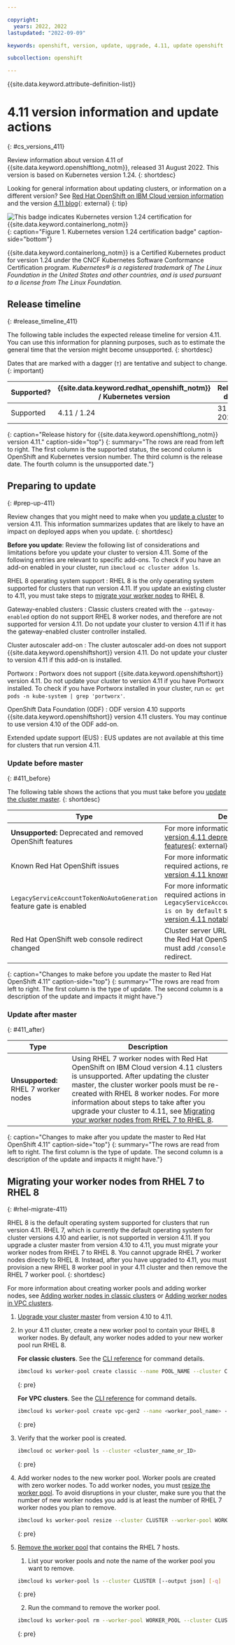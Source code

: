 ```yaml
---

copyright:
  years: 2022, 2022
lastupdated: "2022-09-09"

keywords: openshift, version, update, upgrade, 4.11, update openshift

subcollection: openshift

---
```


{{site.data.keyword.attribute-definition-list}}



# 4.11 version information and update actions
{: #cs_versions_411}

Review information about version 4.11 of {{site.data.keyword.openshiftlong_notm}}, released 31 August 2022. This version is based on Kubernetes version 1.24. 
{: shortdesc}

Looking for general information about updating clusters, or information on a different version? See [Red Hat OpenShift on IBM Cloud version information](/docs/openshift?topic=openshift-openshift_changelog) and the version [4.11 blog](https://cloud.redhat.com/blog/whats-new-in-red-hat-openshift-4.11){: external}
{: tip}


![This badge indicates Kubernetes version 1.24 certification for {{site.data.keyword.containerlong_notm}}](images/certified-kubernetes-color.svg){: caption="Figure 1. Kubernetes version 1.24 certification badge" caption-side="bottom"}


{{site.data.keyword.containerlong_notm}} is a Certified Kubernetes product for version 1.24 under the CNCF Kubernetes Software Conformance Certification program. _Kubernetes® is a registered trademark of The Linux Foundation in the United States and other countries, and is used pursuant to a license from The Linux Foundation._

## Release timeline 
{: #release_timeline_411}

The following table includes the expected release timeline for version 4.11. You can use this information for planning purposes, such as to estimate the general time that the version might become unsupported. 
{: shortdesc}

Dates that are marked with a dagger (`†`) are tentative and subject to change.
{: important}

| Supported? | {{site.data.keyword.redhat_openshift_notm}} / Kubernetes version | Release date | Unsupported date |
| --- | --- | --- | --- |
| Supported | 4.11 / 1.24 | 31 Aug 2022 | Mar 2024`†` |
{: caption="Release history for {{site.data.keyword.openshiftlong_notm}} version 4.11." caption-side="top"}
{: summary="The rows are read from left to right. The first column is the supported status, the second column is OpenShift and Kubernetes version number. The third column is the release date. The fourth column is the unsupported date."}

## Preparing to update
{: #prep-up-411}

Review changes that you might need to make when you [update a cluster](/docs/openshift?topic=openshift-update) to version 4.11. This information summarizes updates that are likely to have an impact on deployed apps when you update.
{: shortdesc}

**Before you update**: Review the following list of considerations and limitations before you update your cluster to version 4.11. Some of the following entries are relevant to specific add-ons. To check if you have an add-on enabled in your cluster, run `ibmcloud oc cluster addon ls`. 

RHEL 8 operating system support 
:    RHEL 8 is the only operating system supported for clusters that run version 4.11. If you update an existing cluster to 4.11, you must take steps to [migrate your worker nodes](#rhel-migrate-411) to RHEL 8.

Gateway-enabled clusters
:    Classic clusters created with the `--gateway-enabled` option do not support RHEL 8 worker nodes, and therefore are not supported for version 4.11. Do not update your cluster to version 4.11 if it has the gateway-enabled cluster controller installed. 

Cluster autoscaler add-on
:    The cluster autoscaler add-on does not support {{site.data.keyword.openshiftshort}} version 4.11. Do not update your cluster to version 4.11 if this add-on is installed.

Portworx
:    Portworx does not support {{site.data.keyword.openshiftshort}} version 4.11. Do not update your cluster to version 4.11 if you have Portworx installed. To check if you have Portworx installed in your cluster, run `oc get pods -n kube-system | grep 'portworx'`.

OpenShift Data Foundation (ODF)
:    ODF version 4.10 supports {{site.data.keyword.openshiftshort}} version 4.11 clusters. You may continue to use version 4.10 of the ODF add-on.

Extended update support (EUS)
:    EUS updates are not available at this time for clusters that run version 4.11.

### Update before master
{: #411_before}

The following table shows the actions that you must take before you [update the cluster master](/docs/openshift?topic=openshift-update#master).
{: shortdesc}

| Type | Description |
| --- | --- |
| **Unsupported:** Deprecated and removed OpenShift features | For more information, review the [OpenShift version 4.11 deprecated and removed features](https://docs.openshift.com/container-platform/4.11/release_notes/ocp-4-11-release-notes.html#ocp-4-11-deprecated-removed-features){: external}. |
| Known Red Hat OpenShift issues | For more information about possible required actions, review [Red Hat OpenShift version 4.11 known issues](https://docs.openshift.com/container-platform/4.11/release_notes/ocp-4-11-release-notes.html#ocp-4-11-known-issues){: external}. |
| `LegacyServiceAccountTokenNoAutoGeneration` feature gate is enabled | For more information, review possible required actions in the `LegacyServiceAccountTokenNoAutoGeneration is on by default` section of the[OpenShift version 4.11 notable technical changes](https://docs.openshift.com/container-platform/4.11/release_notes/ocp-4-11-release-notes.html#ocp-4-11-notable-technical-changes). |
| Red Hat OpenShift web console redirect changed | Cluster server URL no longer redirects to the Red Hat OpenShift web console. You must add `/console` to the URL for the redirect. | 
{: caption="Changes to make before you update the master to Red Hat OpenShift 4.11" caption-side="top"}
{: summary="The rows are read from left to right. The first column is the type of update. The second column is a description of the update and impacts it might have."}

### Update after master
{: #411_after}

| Type | Description |
| --- | --- |
| **Unsupported:** RHEL 7 worker nodes | Using RHEL 7 worker nodes with Red Hat OpenShift on IBM Cloud version 4.11 clusters is unsupported. After updating the cluster master, the cluster worker pools must be re-created with RHEL 8 worker nodes. For more information about steps to take after you upgrade your cluster to 4.11, see [Migrating your worker nodes from RHEL 7 to RHEL 8](#rhel-migrate-411). |
{: caption="Changes to make after you update the master to Red Hat OpenShift 4.11" caption-side="top"}
{: summary="The rows are read from left to right. The first column is the type of update. The second column is a description of the update and impacts it might have."}


## Migrating your worker nodes from RHEL 7 to RHEL 8
{: #rhel-migrate-411}

RHEL 8 is the default operating system supported for clusters that run version 4.11. RHEL 7, which is currently the default operating system for cluster versions 4.10 and earlier, is not supported in version 4.11. If you upgrade a cluster master from version 4.10 to 4.11, you must migrate your worker nodes from RHEL 7 to RHEL 8. You cannot upgrade RHEL 7 worker nodes directly to RHEL 8. Instead, after you have upgraded to 4.11, you must provision a new RHEL 8 worker pool in your 4.11 cluster and then remove the RHEL 7 worker pool. 
{: shortdesc}

For more information about creating worker pools and adding worker nodes, see [Adding worker nodes in classic clusters](/docs/openshift?topic=openshift-add_workers#classic_pools) or [Adding worker nodes in VPC clusters](/docs/openshift?topic=openshift-add_workers#vpc_pools).

1. [Upgrade your cluster master](/docs/openshift?topic=openshift-update#update) from version 4.10 to 4.11.

2. In your 4.11 cluster, create a new worker pool to contain your RHEL 8 worker nodes. By default, any worker nodes added to your new worker pool run RHEL 8.

    **For classic clusters**. See the [CLI reference](/docs/containers?topic=containers-kubernetes-service-cli#cs_worker_pool_create) for command details.

    ```sh
    ibmcloud ks worker-pool create classic --name POOL_NAME --cluster CLUSTER --flavor FLAVOR --size-per-zone WORKERS_PER_ZONE --hardware ISOLATION 
    ```
    {: pre}

    **For VPC clusters**. See the [CLI reference](/docs/containers?topic=containers-kubernetes-service-cli#cli_worker_pool_create_vpc_gen2) for command details.

    ```sh
    ibmcloud ks worker-pool create vpc-gen2 --name <worker_pool_name> --cluster <cluster_name_or_ID> --flavor <flavor> --size-per-zone <number_of_workers_per_zone> 
    ```
    {: pre}

3. Verify that the worker pool is created.

    ```sh
    ibmcloud oc worker-pool ls --cluster <cluster_name_or_ID>
    ```
    {: pre}

4. Add worker nodes to the new worker pool. Worker pools are created with zero worker nodes. To add worker nodes, you must [resize the worker pool](/docs/containers?topic=containers-kubernetes-service-cli#cs_worker_pool_resize). To avoid disruptions in your cluster, make sure you that the number of new worker nodes you add is at least the number of RHEL 7 worker nodes you plan to remove.

    ```sh
    ibmcloud ks worker-pool resize --cluster CLUSTER --worker-pool WORKER_POOL --size-per-zone WORKERS_PER_ZONE [-q]
    ```
    {: pre}

5. [Remove the worker pool](/docs/containers?topic=containers-kubernetes-service-cli#cs_worker_pool_rm) that contains the RHEL 7 hosts. 

    1. List your worker pools and note the name of the worker pool you want to remove.
    ```sh
    ibmcloud ks worker-pool ls --cluster CLUSTER [--output json] [-q]
    ```
    {: pre}

    2. Run the command to remove the worker pool.
    ```sh
    ibmcloud ks worker-pool rm --worker-pool WORKER_POOL --cluster CLUSTER [-q] [-f]
    ```
    {: pre}




